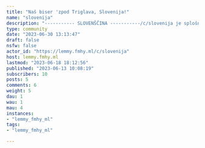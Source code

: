 ```yaml
---
title: "Naš biser 'zpod Triglava, Slovenija!" 
name: "slovenija"
description: "----------- SLOVENŠČINA -----------/c/slovenija je splošna skupnost za tiste, ki imajo radi Slovenijo, Slovence in Slovenke.Pravila:- /c/slovenija je **SFW** skupnost. Prosimo, ne objavljajte nič nevarnega.- Dovoljena jezika sta slovenščina in angleščina.- Spoštujte pravila FMHY adminov, bodite zdrave pameti.- Brez diskriminacije. Verjamem, da sem to pravilo ločil od prejšnjega, ampak z dobrim razlogom.--------------- ENGLISH ----------------/c/slovenija is a general community for those who like Slovenia and Slovenes.Rules:- /c/slovenija is a **SFW** community. Please refrain from posting non-work-safe content.- Only Slovenian/Slovene and English are allowed.- Abide by the rules set by the FMHY admins, have common sense.- No discrimination. I'm aware that I've separated this rule from above, but it's for a good reason."
type: community
date: "2023-06-30 13:13:47"
draft: false
nsfw: false
actor_id: "https://lemmy.fmhy.ml/c/slovenija"
host: lemmy.fmhy.ml
lastmod: "2023-06-18 18:12:56"
published: "2023-06-13 10:08:19"
subscribers: 10
posts: 5
comments: 6
weight: 5
dau: 1
wau: 1
mau: 4
instances:
- "lemmy_fmhy_ml"
tags: 
- "lemmy_fmhy_ml"

---
```

